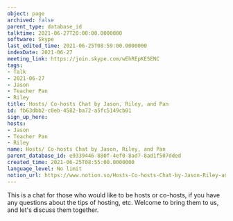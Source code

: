 ```yaml
---
object: page
archived: false
parent_type: database_id
talktime: 2021-06-27T20:00:00.0000000
software: Skype
last_edited_time: 2021-06-25T08:59:00.0000000
indexDate: 2021-06-27
meeting_link: https://join.skype.com/wEhREpKESENC
tags:
- Talk
- 2021-06-27
- Jason
- Teacher Pan
- Riley
title: Hosts/ Co-hosts Chat by Jason, Riley, and Pan
id: fb63dbb2-c0eb-4582-ba72-a5fc5149cb01
sign_up_here: 
hosts:
- Jason
- Teacher Pan
- Riley
name: Hosts/ Co-hosts Chat by Jason, Riley, and Pan
parent_database_id: e9339446-880f-4ef0-8ad7-8ad1f507dded
created_time: 2021-06-25T08:55:00.0000000
language_level: No limit
notion_url: https://www.notion.so/Hosts-Co-hosts-Chat-by-Jason-Riley-and-Pan-fb63dbb2c0eb4582ba72a5fc5149cb01
---
```


This is a chat for those who would like to be hosts or co-hosts, if you have any questions about the tips of hosting, etc. Welcome to bring them to us, and let's discuss them together.

